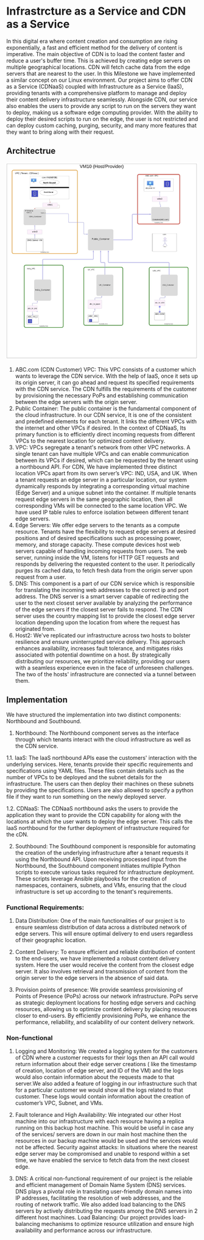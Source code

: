 
# Infrastrcture as a Service and CDN as a Service

In this digital era where content creation and consumption are rising exponentially, a fast and efficient method for the delivery of content is imperative. The main objective of CDN is to load the content faster and reduce a user's buffer time. This is achieved by creating edge servers on multiple geographical locations. CDN will fetch cache data from the edge servers that are nearest to the user. In this Milestone we have implemented a similar concept on our Linux environment. Our project aims to offer CDN as a Service (CDNaaS) coupled with Infrastructure as a Service (IaaS), providing tenants with a comprehensive platform to manage and deploy their content delivery infrastructure seamlessly. Alongside CDN, our service also enables the users to provide any script to run on the servers they want to deploy, making us a software edge computing provider. With the ability to deploy their desired scripts to run on the edge, the user is not restricted and can deploy custom caching, purging, security, and many more features that they want to bring along with their request. 

## Architectrue

![Architectrue](https://github.com/VibhavDeo/LinuxNetworking_Iaas_Containers/blob/container/architecture.png)

1. ABC.com (CDN Customer) VPC: This VPC consists of a customer which wants to leverage the CDN service. With the help of IaaS, once it sets up its origin server, it can go ahead and request its specified requirements with the CDN service. The CDN fulfills the requirements of the customer by provisioning the necessary PoPs and establishing communication between the edge servers with the origin server. 
2. Public Container: The public container is the fundamental component of the cloud infrastructure. In our CDN service, It is one of the consistent and predefined elements for each tenant. It links the different VPCs with the internet and other VPCs if desired. In the context of CDNaaS, Its primary function is to efficiently direct incoming requests from different VPCs to the nearest location for optimized content delivery.
3. VPC: VPCs segregate a tenant's network from other VPC networks. A single tenant can have multiple VPCs and can enable communication between its VPCs if desired, which can be requested by the tenant using a northbound API. For CDN, We have implemented three distinct location VPCs apart from its own server’s VPC: IND, USA, and UK. When a tenant requests an edge server in a particular location, our system dynamically responds by integrating a corresponding virtual machine (Edge Server) and a unique subnet into the container. If multiple tenants request edge servers in the same geographic location, then all corresponding VMs will be connected to the same location VPC. We have used IP table rules to enforce isolation between different tenant edge servers.
4. Edge Servers: We offer edge servers to the tenants as a compute resource. Tenants have the flexibility to request edge servers at desired positions and of desired specifications such as processing power, memory, and storage capacity. These compute devices host web servers capable of handling incoming requests from users. The web server, running inside the VM, listens for HTTP GET requests and responds by delivering the requested content to the user. It periodically purges its cached data, to fetch fresh data from the origin server upon request from a user. 
5. DNS: This component is a part of our CDN service which is responsible for translating the incoming web addresses to the correct ip and port address. The DNS server is a smart server capable of redirecting the user to the next closest server available by analyzing the performance of the edge servers if the closest server fails to respond. The CDN server uses the country mapping list to provide the closest edge server location depending upon the location from where the request has originated from.
6. Host2: We've replicated our infrastructure across two hosts to bolster resilience and ensure uninterrupted service delivery. This approach enhances availability, increases fault tolerance, and mitigates risks associated with potential downtime on a host. By strategically distributing our resources, we prioritize reliability, providing our users with a seamless experience even in the face of unforeseen challenges. The two of the hosts' infrastructure are connected via a tunnel between them.

## Implementation

We have structured the implementation into two distinct components: Northbound and Southbound.
1. Northbound: The Northbound component serves as the interface through which tenants interact with the cloud infrastructure as well as the CDN service.

1.1. IaaS: The IaaS northbound APIs ease the customers' interaction with the underlying services. Here, tenants provide their specific requirements and specifications using YAML files. These files contain details such as the number of VPCs to be deployed and the subnet details for the infrastructure. The users can then deploy their machines on these subnets by providing the specifications. Users are also allowed to specify a python file if they want to run something on the newly deployed server.

1.2. CDNaaS: The CDNaaS northbound asks the users to provide the application they want to provide the CDN capability for along with the locations at which the user wants to deploy the edge server. This calls the IaaS northbound for the further deployment of infrastructure required for the cDN.

2. Southbound: The Southbound component is responsible for automating the creation of the underlying infrastructure after a tenant requests it using the Northbound API. Upon receiving processed input from the Northbound, the Southbound component initiates multiple Python scripts to execute various tasks required for infrastructure deployment. These scripts leverage Ansible playbooks for the creation of namespaces, containers, subnets, and VMs, ensuring that the cloud infrastructure is set up according to the tenant's requirements.

### Functional Requirements:

1. Data Distribution: One of the main functionalities of our project is to ensure seamless distribution of data across a distributed network of edge servers. This will ensure optimal delivery to end users regardless of their geographic location.

2. Content Delivery: To ensure efficient and reliable distribution of content to the end-users, we have implemented a robust content delivery system. Here the user would receive the content from the closest edge server. It also involves retrieval and transmission of content from the origin server to the edge servers in the absence of said data.

3. Provision points of presence: We provide seamless provisioning of Points of Presence (PoPs) across our network infrastructure. PoPs serve as strategic deployment locations for hosting edge servers and caching resources, allowing us to optimize content delivery by placing resources closer to end-users. By efficiently provisioning PoPs, we enhance the performance, reliability, and scalability of our content delivery network.

### Non-functional

1. Logging and Monitoring: We created a logging system for the customers of CDN where a customer requests for their logs then an API call would return information about their edge server creations ( like the timestamp of creation, location of edge server, and ID of the VM) and the logs would also contain information about the requests made to that server.We also added a feature of logging in our infrastructure such that for a particular customer we would show all the logs related to that customer. These logs would contain information about the creation of customer’s VPC, Subnet, and VMs.
   
2. Fault tolerance and High Availability: We integrated our other Host machine into our infrastructure with each resource having a replica running on this backup host machine. This would be useful in case any of the services/ servers are down in our main host machine then the resources in our backup machine would be used and the services would not be affected. 
Security against attacks: In situations where the nearest edge server may be compromised and unable to respond within a set time, we have enabled the service to fetch data from the next closest edge.

3. DNS: A critical non-functional requirement of our project is the reliable and efficient management of Domain Name System (DNS) services. DNS plays a pivotal role in translating user-friendly domain names into IP addresses, facilitating the resolution of web addresses, and the routing of network traffic. We also added load balancing to the DNS servers by actively distributing the requests among the DNS servers in 2 different host machines. 
Load Balancing: Our project provides load-balancing mechanisms to optimize resource utilization and ensure high availability and performance across our infrastructure.


